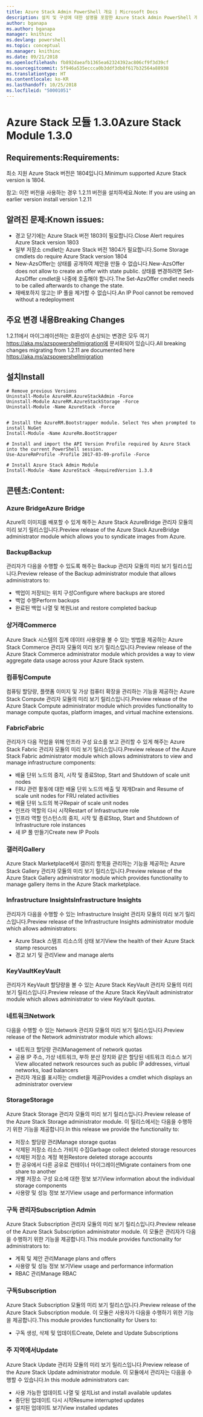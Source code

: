```yaml
---
title: Azure Stack Admin PowerShell 개요 | Microsoft Docs
description: 설치 및 구성에 대한 설명을 포함한 Azure Stack Admin PowerShell 개요입니다.
author: bganapa
ms.author: bganapa
manager: knithinc
ms.devlang: powershell
ms.topic: conceptual
ms.manager: knithinc
ms.date: 09/21/2018
ms.openlocfilehash: fb892daeafb1365ea62324392ac806cf9f3d39cf
ms.sourcegitcommit: 5f946a535eccca0b3ddf3db8f617b32564a88938
ms.translationtype: HT
ms.contentlocale: ko-KR
ms.lasthandoff: 10/25/2018
ms.locfileid: "50001051"
---
```

# <a name="azure-stack-module-130"></a><span data-ttu-id="fe3d6-103">Azure Stack 모듈 1.3.0</span><span class="sxs-lookup"><span data-stu-id="fe3d6-103">Azure Stack Module 1.3.0</span></span>

## <a name="requirements"></a><span data-ttu-id="fe3d6-104">Requirements:</span><span class="sxs-lookup"><span data-stu-id="fe3d6-104">Requirements:</span></span>
<span data-ttu-id="fe3d6-105">최소 지원 Azure Stack 버전은 1804입니다.</span><span class="sxs-lookup"><span data-stu-id="fe3d6-105">Minimum supported Azure Stack version is 1804.</span></span>

<span data-ttu-id="fe3d6-106">참고: 이전 버전을 사용하는 경우 1.2.11 버전을 설치하세요.</span><span class="sxs-lookup"><span data-stu-id="fe3d6-106">Note: If you are using an earlier version install version 1.2.11</span></span>

## <a name="known-issues"></a><span data-ttu-id="fe3d6-107">알려진 문제:</span><span class="sxs-lookup"><span data-stu-id="fe3d6-107">Known issues:</span></span>

- <span data-ttu-id="fe3d6-108">경고 닫기에는 Azure Stack 버전 1803이 필요합니다.</span><span class="sxs-lookup"><span data-stu-id="fe3d6-108">Close Alert requires Azure Stack version 1803</span></span>
- <span data-ttu-id="fe3d6-109">일부 저장소 cmdlet는 Azure Stack 버전 1804가 필요합니다.</span><span class="sxs-lookup"><span data-stu-id="fe3d6-109">Some Storage cmdlets do require Azure Stack version 1804</span></span>
- <span data-ttu-id="fe3d6-110">New-AzsOffer는 상태를 공개하여 제안을 만들 수 없습니다.</span><span class="sxs-lookup"><span data-stu-id="fe3d6-110">New-AzsOffer does not allow to create an offer with state public.</span></span> <span data-ttu-id="fe3d6-111">상태를 변경하려면 Set-AzsOffer cmdlet을 나중에 호출해야 합니다.</span><span class="sxs-lookup"><span data-stu-id="fe3d6-111">The Set-AzsOffer cmdlet needs to be called afterwards to change the state.</span></span>
- <span data-ttu-id="fe3d6-112">재배포하지 않고는 IP 풀을 제거할 수 없습니다.</span><span class="sxs-lookup"><span data-stu-id="fe3d6-112">An IP Pool cannot be removed without a redeployment</span></span>

## <a name="breaking-changes"></a><span data-ttu-id="fe3d6-113">주요 변경 내용</span><span class="sxs-lookup"><span data-stu-id="fe3d6-113">Breaking Changes</span></span>
<span data-ttu-id="fe3d6-114">1.2.11에서 마이그레이션하는 호환성이 손상되는 변경은 모두 여기 https://aka.ms/azspowershellmigration에 문서화되어 있습니다.</span><span class="sxs-lookup"><span data-stu-id="fe3d6-114">All breaking changes migrating from 1.2.11 are documented here https://aka.ms/azspowershellmigration</span></span>

## <a name="install"></a><span data-ttu-id="fe3d6-115">설치</span><span class="sxs-lookup"><span data-stu-id="fe3d6-115">Install</span></span>
```
# Remove previous Versions
Uninstall-Module AzureRM.AzureStackAdmin -Force
Uninstall-Module AzureRM.AzureStackStorage -Force
Uninstall-Module -Name AzureStack -Force 


# Install the AzureRM.Bootstrapper module. Select Yes when prompted to install NuGet
Install-Module -Name AzureRm.BootStrapper

# Install and import the API Version Profile required by Azure Stack into the current PowerShell session.
Use-AzureRmProfile -Profile 2017-03-09-profile -Force

# Install Azure Stack Admin Module
Install-Module -Name AzureStack -RequiredVersion 1.3.0
```
## <a name="content"></a><span data-ttu-id="fe3d6-116">콘텐츠:</span><span class="sxs-lookup"><span data-stu-id="fe3d6-116">Content:</span></span>
### <a name="azure-bridge"></a><span data-ttu-id="fe3d6-117">Azure Bridge</span><span class="sxs-lookup"><span data-stu-id="fe3d6-117">Azure Bridge</span></span>
<span data-ttu-id="fe3d6-118">Azure의 이미지를 배포할 수 있게 해주는 Azure Stack AzureBridge 관리자 모듈의 미리 보기 릴리스입니다.</span><span class="sxs-lookup"><span data-stu-id="fe3d6-118">Preview release of the Azure Stack AzureBridge administrator module which allows you to syndicate images from Azure.</span></span>

### <a name="backup"></a><span data-ttu-id="fe3d6-119">Backup</span><span class="sxs-lookup"><span data-stu-id="fe3d6-119">Backup</span></span>
<span data-ttu-id="fe3d6-120">관리자가 다음을 수행할 수 있도록 해주는 Backup 관리자 모듈의 미리 보기 릴리스입니다.</span><span class="sxs-lookup"><span data-stu-id="fe3d6-120">Preview release of the Backup administrator module that allows administrators to:</span></span>
- <span data-ttu-id="fe3d6-121">백업이 저장되는 위치 구성</span><span class="sxs-lookup"><span data-stu-id="fe3d6-121">Configure where backups are stored</span></span>
- <span data-ttu-id="fe3d6-122">백업 수행</span><span class="sxs-lookup"><span data-stu-id="fe3d6-122">Perform backups</span></span>
- <span data-ttu-id="fe3d6-123">완료된 백업 나열 및 복원</span><span class="sxs-lookup"><span data-stu-id="fe3d6-123">List and restore completed backup</span></span>

### <a name="commerce"></a><span data-ttu-id="fe3d6-124">상거래</span><span class="sxs-lookup"><span data-stu-id="fe3d6-124">Commerce</span></span>
<span data-ttu-id="fe3d6-125">Azure Stack 시스템의 집계 데이터 사용량을 볼 수 있는 방법을 제공하는 Azure Stack Commerce 관리자 모듈의 미리 보기 릴리스입니다.</span><span class="sxs-lookup"><span data-stu-id="fe3d6-125">Preview release of the Azure Stack Commerce administrator module which provides a way to view aggregate data usage across your Azure Stack system.</span></span>

### <a name="compute"></a><span data-ttu-id="fe3d6-126">컴퓨팅</span><span class="sxs-lookup"><span data-stu-id="fe3d6-126">Compute</span></span>
<span data-ttu-id="fe3d6-127">컴퓨팅 할당량, 플랫폼 이미지 및 가상 컴퓨터 확장을 관리하는 기능을 제공하는 Azure Stack Compute 관리자 모듈의 미리 보기 릴리스입니다.</span><span class="sxs-lookup"><span data-stu-id="fe3d6-127">Preview release of the Azure Stack Compute administrator module which provides functionality to manage compute quotas, platform images, and virtual machine extensions.</span></span>

### <a name="fabric"></a><span data-ttu-id="fe3d6-128">Fabric</span><span class="sxs-lookup"><span data-stu-id="fe3d6-128">Fabric</span></span>
<span data-ttu-id="fe3d6-129">관리자가 다음 작업을 위해 인프라 구성 요소를 보고 관리할 수 있게 해주는 Azure Stack Fabric 관리자 모듈의 미리 보기 릴리스입니다.</span><span class="sxs-lookup"><span data-stu-id="fe3d6-129">Preview release of the Azure Stack Fabric administrator module which allows administrators to view and manage infrastructure components:</span></span>
- <span data-ttu-id="fe3d6-130">배율 단위 노드의 중지, 시작 및 종료</span><span class="sxs-lookup"><span data-stu-id="fe3d6-130">Stop, Start and Shutdown of scale unit nodes</span></span>
- <span data-ttu-id="fe3d6-131">FRU 관련 활동에 대한 배율 단위 노드의 배출 및 재개</span><span class="sxs-lookup"><span data-stu-id="fe3d6-131">Drain and Resume of scale unit nodes for FRU related activities</span></span>
- <span data-ttu-id="fe3d6-132">배율 단위 노드의 복구</span><span class="sxs-lookup"><span data-stu-id="fe3d6-132">Repair of scale unit nodes</span></span>
- <span data-ttu-id="fe3d6-133">인프라 역할의 다시 시작</span><span class="sxs-lookup"><span data-stu-id="fe3d6-133">Restart of Infrastructure role</span></span>
- <span data-ttu-id="fe3d6-134">인프라 역할 인스턴스의 중지, 시작 및 종료</span><span class="sxs-lookup"><span data-stu-id="fe3d6-134">Stop, Start and Shutdown of Infrastructure role instances</span></span>
- <span data-ttu-id="fe3d6-135">새 IP 풀 만들기</span><span class="sxs-lookup"><span data-stu-id="fe3d6-135">Create new IP Pools</span></span>


### <a name="gallery"></a><span data-ttu-id="fe3d6-136">갤러리</span><span class="sxs-lookup"><span data-stu-id="fe3d6-136">Gallery</span></span>
<span data-ttu-id="fe3d6-137">Azure Stack Marketplace에서 갤러리 항목을 관리하는 기능을 제공하는 Azure Stack Gallery 관리자 모듈의 미리 보기 릴리스입니다.</span><span class="sxs-lookup"><span data-stu-id="fe3d6-137">Preview release of the Azure Stack Gallery administrator module which provides functionality to manage gallery items in the Azure Stack marketplace.</span></span>

### <a name="infrastructure-insights"></a><span data-ttu-id="fe3d6-138">Infrastructure Insights</span><span class="sxs-lookup"><span data-stu-id="fe3d6-138">Infrastructure Insights</span></span>
<span data-ttu-id="fe3d6-139">관리자가 다음을 수행할 수 있는 Infrastructure Insight 관리자 모듈의 미리 보기 릴리스입니다.</span><span class="sxs-lookup"><span data-stu-id="fe3d6-139">Preview release of the Infrastructure Insights administrator module which allows administrators:</span></span>
- <span data-ttu-id="fe3d6-140">Azure Stack 스탬프 리소스의 상태 보기</span><span class="sxs-lookup"><span data-stu-id="fe3d6-140">View the health of their Azure Stack stamp resources</span></span>
- <span data-ttu-id="fe3d6-141">경고 보기 및 관리</span><span class="sxs-lookup"><span data-stu-id="fe3d6-141">View and manage alerts</span></span>

### <a name="keyvault"></a><span data-ttu-id="fe3d6-142">KeyVault</span><span class="sxs-lookup"><span data-stu-id="fe3d6-142">KeyVault</span></span>
<span data-ttu-id="fe3d6-143">관리자가 KeyVault 할당량을 볼 수 있는 Azure Stack KeyVault 관리자 모듈의 미리 보기 릴리스입니다.</span><span class="sxs-lookup"><span data-stu-id="fe3d6-143">Preview release of the Azure Stack KeyVault administrator module which allows administrator to view KeyVault quotas.</span></span>

### <a name="network"></a><span data-ttu-id="fe3d6-144">네트워크</span><span class="sxs-lookup"><span data-stu-id="fe3d6-144">Network</span></span>
<span data-ttu-id="fe3d6-145">다음을 수행할 수 있는 Network 관리자 모듈의 미리 보기 릴리스입니다.</span><span class="sxs-lookup"><span data-stu-id="fe3d6-145">Preview release of the Network administrator module which allows:</span></span>
- <span data-ttu-id="fe3d6-146">네트워크 할당량 관리</span><span class="sxs-lookup"><span data-stu-id="fe3d6-146">Management of network quotas</span></span>
- <span data-ttu-id="fe3d6-147">공용 IP 주소, 가상 네트워크, 부하 분산 장치와 같은 할당된 네트워크 리소스 보기</span><span class="sxs-lookup"><span data-stu-id="fe3d6-147">View allocated network resources such as public IP addresses, virtual networks, load balancers</span></span>
- <span data-ttu-id="fe3d6-148">관리자 개요를 표시하는 cmdlet을 제공</span><span class="sxs-lookup"><span data-stu-id="fe3d6-148">Provides a cmdlet which displays an administrator overview</span></span>

### <a name="storage"></a><span data-ttu-id="fe3d6-149">Storage</span><span class="sxs-lookup"><span data-stu-id="fe3d6-149">Storage</span></span>
<span data-ttu-id="fe3d6-150">Azure Stack Storage 관리자 모듈의 미리 보기 릴리스입니다.</span><span class="sxs-lookup"><span data-stu-id="fe3d6-150">Preview release of the Azure Stack Storage administrator module.</span></span>  <span data-ttu-id="fe3d6-151">이 릴리스에서는 다음을 수행하기 위한 기능을 제공합니다.</span><span class="sxs-lookup"><span data-stu-id="fe3d6-151">In this release we provide the functionality to:</span></span>
- <span data-ttu-id="fe3d6-152">저장소 할당량 관리</span><span class="sxs-lookup"><span data-stu-id="fe3d6-152">Manage storage quotas</span></span>
- <span data-ttu-id="fe3d6-153">삭제된 저장소 리소스 가비지 수집</span><span class="sxs-lookup"><span data-stu-id="fe3d6-153">Garbage collect deleted storage resources</span></span>
- <span data-ttu-id="fe3d6-154">삭제된 저장소 계정 복원</span><span class="sxs-lookup"><span data-stu-id="fe3d6-154">Restore deleted storage accounts</span></span>
- <span data-ttu-id="fe3d6-155">한 공유에서 다른 공유로 컨테이너 마이그레이션</span><span class="sxs-lookup"><span data-stu-id="fe3d6-155">Migrate containers from one share to another</span></span>
- <span data-ttu-id="fe3d6-156">개별 저장소 구성 요소에 대한 정보 보기</span><span class="sxs-lookup"><span data-stu-id="fe3d6-156">View information about the individual storage components</span></span>
- <span data-ttu-id="fe3d6-157">사용량 및 성능 정보 보기</span><span class="sxs-lookup"><span data-stu-id="fe3d6-157">View usage and performance information</span></span>

### <a name="subscription-admin"></a><span data-ttu-id="fe3d6-158">구독 관리자</span><span class="sxs-lookup"><span data-stu-id="fe3d6-158">Subscription Admin</span></span>
<span data-ttu-id="fe3d6-159">Azure Stack Subscription 관리자 모듈의 미리 보기 릴리스입니다.</span><span class="sxs-lookup"><span data-stu-id="fe3d6-159">Preview release of the Azure Stack Subscription administrator module.</span></span>  <span data-ttu-id="fe3d6-160">이 모듈은 관리자가 다음을 수행하기 위한 기능을 제공합니다.</span><span class="sxs-lookup"><span data-stu-id="fe3d6-160">This module provides functionality for administrators to:</span></span>
- <span data-ttu-id="fe3d6-161">계획 및 제안 관리</span><span class="sxs-lookup"><span data-stu-id="fe3d6-161">Manage plans and offers</span></span>
- <span data-ttu-id="fe3d6-162">사용량 및 성능 정보 보기</span><span class="sxs-lookup"><span data-stu-id="fe3d6-162">View usage and performance information</span></span>
- <span data-ttu-id="fe3d6-163">RBAC 관리</span><span class="sxs-lookup"><span data-stu-id="fe3d6-163">Manage RBAC</span></span>

### <a name="subscription"></a><span data-ttu-id="fe3d6-164">구독</span><span class="sxs-lookup"><span data-stu-id="fe3d6-164">Subscription</span></span>
<span data-ttu-id="fe3d6-165">Azure Stack Subscription 모듈의 미리 보기 릴리스입니다.</span><span class="sxs-lookup"><span data-stu-id="fe3d6-165">Preview release of the Azure Stack Subscription module.</span></span>  <span data-ttu-id="fe3d6-166">이 모듈은 사용자가 다음을 수행하기 위한 기능을 제공합니다.</span><span class="sxs-lookup"><span data-stu-id="fe3d6-166">This module provides functionality for Users to:</span></span>
- <span data-ttu-id="fe3d6-167">구독 생성, 삭제 및 업데이트</span><span class="sxs-lookup"><span data-stu-id="fe3d6-167">Create, Delete and Update Subscriptions</span></span>

### <a name="update"></a><span data-ttu-id="fe3d6-168">주 지역에서</span><span class="sxs-lookup"><span data-stu-id="fe3d6-168">Update</span></span>
<span data-ttu-id="fe3d6-169">Azure Stack Update 관리자 모듈의 미리 보기 릴리스입니다.</span><span class="sxs-lookup"><span data-stu-id="fe3d6-169">Preview release of the Azure Stack Update administrator module.</span></span>  <span data-ttu-id="fe3d6-170">이 모듈에서 관리자는 다음을 수행할 수 있습니다.</span><span class="sxs-lookup"><span data-stu-id="fe3d6-170">In this module administrators can:</span></span>
- <span data-ttu-id="fe3d6-171">사용 가능한 업데이트 나열 및 설치</span><span class="sxs-lookup"><span data-stu-id="fe3d6-171">List and install available updates</span></span>
- <span data-ttu-id="fe3d6-172">중단된 업데이트 다시 시작</span><span class="sxs-lookup"><span data-stu-id="fe3d6-172">Resume interrupted updates</span></span>
- <span data-ttu-id="fe3d6-173">설치된 업데이트 보기</span><span class="sxs-lookup"><span data-stu-id="fe3d6-173">View installed updates</span></span>
